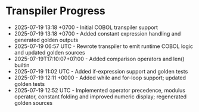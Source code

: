 # Transpiler Progress

- 2025-07-19 13:18 +0700 - Initial COBOL transpiler support
- 2025-07-19 13:18 +0700 - Added constant expression handling and generated golden outputs
- 2025-07-19 06:57 UTC - Rewrote transpiler to emit runtime COBOL logic and updated golden sources
- 2025-07-19T17:10:07+07:00 - Added comparison operators and len() builtin
- 2025-07-19 11:02 UTC - Added if-expression support and golden tests
- 2025-07-19 12:11 +0000 - Added while and for-loop support; updated golden tests
- 2025-07-19 12:52 UTC - Implemented operator precedence, modulus operator, constant folding and improved numeric display; regenerated golden sources
